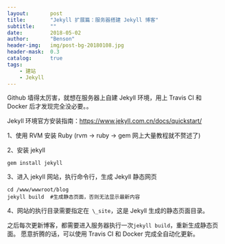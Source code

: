 ```yaml
---
layout:       post
title:        "Jekyll 扩展篇：服务器搭建 Jekyll 博客"
subtitle:     ""
date:         2018-05-02
author:       "Benson"
header-img:   img/post-bg-20180108.jpg
header-mask:  0.3
catalog:      true
tags:
    - 建站
    - Jekyll
---
```


Github 墙得太厉害，就想在服务器上自建 Jekyll 环境，用上 Travis CI 和 Docker 后才发现完全没必要。。

Jekyll 环境官方安装指南：https://www.jekyll.com.cn/docs/quickstart/

1、使用 RVM 安装 Ruby (rvm -> ruby -> gem 网上大量教程就不赘述了)

2、安装 jekyll 

```
gem install jekyll
```
3、进入 jekyll 网站，执行命令行，生成 Jekyll 静态网页

```
cd /www/wwwroot/blog
jekyll build  #生成静态页面，否则无法显示最新内容
```
4、网站的执行目录需要指定在` \_site`，这是  Jekyll 生成的静态页面目录。

之后每次更新博客，都需要进入服务器执行一次`jekyll build`，重新生成静态页面。
愿意折腾的话，可以使用 Travis CI 和 Docker 完成全自动化更新。

